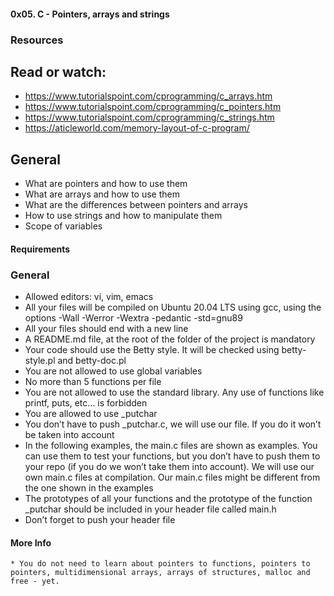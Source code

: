 #### 0x05. C - Pointers, arrays and strings

      
### Resources


## Read or watch:

  * https://www.tutorialspoint.com/cprogramming/c_arrays.htm
  * https://www.tutorialspoint.com/cprogramming/c_pointers.htm
  * https://www.tutorialspoint.com/cprogramming/c_strings.htm
  * https://aticleworld.com/memory-layout-of-c-program/


## General

  * What are pointers and how to use them
  * What are arrays and how to use them
  * What are the differences between pointers and arrays
  * How to use strings and how to manipulate them
  * Scope of variables


#### Requirements

### General


  * Allowed editors: vi, vim, emacs
  * All your files will be compiled on Ubuntu 20.04 LTS using gcc, using the options -Wall -Werror -Wextra -pedantic -std=gnu89
  * All your files should end with a new line
  * A README.md file, at the root of the folder of the project is mandatory
  * Your code should use the Betty style. It will be checked using betty-style.pl and betty-doc.pl
  * You are not allowed to use global variables
  * No more than 5 functions per file
  * You are not allowed to use the standard library. Any use of functions like printf, puts, etc… is forbidden
  * You are allowed to use _putchar
  * You don’t have to push _putchar.c, we will use our file. If you do it won’t be taken into account
  * In the following examples, the main.c files are shown as examples. You can use them to test your functions, but you don’t have to push them to your     repo (if you do we won’t take them into account). We will use our own main.c files at compilation. Our main.c files might be different from the one     shown in the examples
  * The prototypes of all your functions and the prototype of the function _putchar should be included in your header file called main.h
  * Don’t forget to push your header file

#### More Info
    
    * You do not need to learn about pointers to functions, pointers to pointers, multidimensional arrays, arrays of structures, malloc and free - yet.

